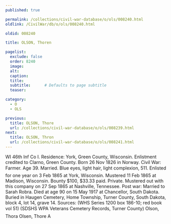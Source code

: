```yaml
---
published: true

permalink: /collections/civil-war-database/o/ols/008240.html
oldlink: /CivilWar/db/o/ols/008240.html

oldid: 008240

title: OLSON, Thoren

pagelist:
  exclude: false
  order: 8240
  image: 
  alt:
  caption:
  title:
  subtitle:      # Defaults to page subtitle
  teaser:

category: 
  - O 
  - OLS

previous:
  title: OLSON, Thore
  url: /collections/civil-war-database/o/ols/008239.html  
next:
  title: OLSON, Thron
  url: /collections/civil-war-database/o/ols/008241.html   
---
```

WI 46th Inf Co I. Residence: York, Green County, Wisconsin. Enlistment credited to Clarno, Green County. Born 26 Nov 1826 in Norway. Civil War: Farmer. Age 39. Married. Blue eyes, light hair, light complexion, 5&#146;11&#148;. Enlisted for one year on 3 Feb 1865 at York, Wisconsin. Mustered 11 Feb 1865 at Madison, Wisconsin. Bounty $100, $33.33 paid. Private. Mustered out with this company on 27 Sep 1865 at Nashville, Tennessee. Post war: Married to Sarah Robra. Died at age 90 on 15 May 1917 at Chancellor, South Dakota. Buried in Haugen Cemetery, Home Township, Turner County, South Dakota, block 4, lot 14, grave 14. Sources: (WHS Series 1200 box 186-10; red book vol 51) (SDSHS WPA Veterans Cemetery Records, Turner County) &#147;Olson, Thora&#148; &#147;Olsen, Thore A&#148;